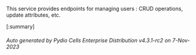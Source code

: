 






This service provides endpoints for managing users : CRUD operations, update attributes, etc.

[:summary]

###### Auto generated by Pydio Cells Enterprise Distribution v4.3.1-rc2 on 7-Nov-2023
